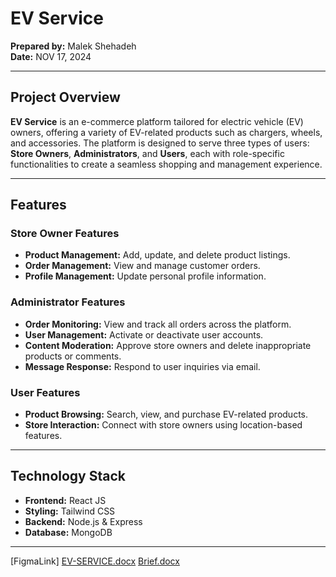 # EV Service  

**Prepared by:** Malek Shehadeh  
**Date:** NOV 17, 2024  

---

## Project Overview  
**EV Service** is an e-commerce platform tailored for electric vehicle (EV) owners, offering a variety of EV-related products such as chargers, wheels, and accessories. The platform is designed to serve three types of users: **Store Owners**, **Administrators**, and **Users**, each with role-specific functionalities to create a seamless shopping and management experience.  

---

## Features  

### Store Owner Features  
- **Product Management:** Add, update, and delete product listings.  
- **Order Management:** View and manage customer orders.  
- **Profile Management:** Update personal profile information.  

### Administrator Features  
- **Order Monitoring:** View and track all orders across the platform.  
- **User Management:** Activate or deactivate user accounts.  
- **Content Moderation:** Approve store owners and delete inappropriate products or comments.  
- **Message Response:** Respond to user inquiries via email.  

### User Features  
- **Product Browsing:** Search, view, and purchase EV-related products.  
- **Store Interaction:** Connect with store owners using location-based features.  

---

## Technology Stack  

- **Frontend:** React JS  
- **Styling:** Tailwind CSS  
- **Backend:** Node.js & Express  
- **Database:** MongoDB  

---


[FigmaLink]
[EV-SERVICE.docx](https://github.com/user-attachments/files/17784286/EV-SERVICE.docx)
[Brief.docx](https://github.com/user-attachments/files/17784287/Brief.docx)
